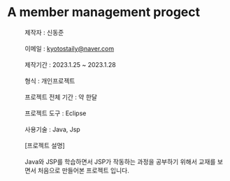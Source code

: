 # A member management progect
<dd>제작자 : 신동준</dd><br>
<dd>이메일 : <a href="kyotostaily@naver.com">kyotostaily@naver.com</a></dd><br>
<dd>제작기간 : 2023.1.25 ~ 2023.1.28</dd><br>
<dd>형식 : 개인프로젝트</dd><br>
<dd>프로젝트 전체 기간 : 약 한달</dd><br>
<dd>프로젝트 도구 : Eclipse</dd><br>
<dd>사용기술 : Java, Jsp</dd><br>
<dd>[프로젝트 설명]</dd><br>
<dd>Java와 JSP를 학습하면서 JSP가 작동하는 과정을 공부하기 위해서 교재를 보면서 처음으로 만들어본 프로젝트 입니다.</dd>
